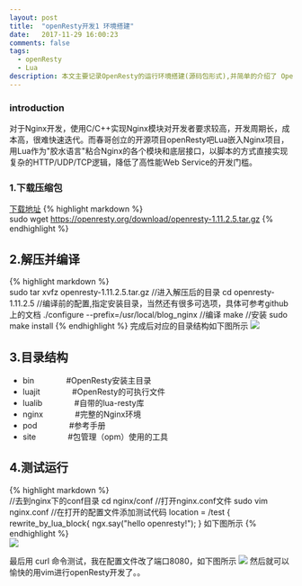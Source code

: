 ```yaml
---
layout: post
title:  "openResty开发1 环境搭建"
date:   2017-11-29 16:00:23
comments: false
tags:
  - openResty
  - Lua
description: 本文主要记录OpenResty的运行环境搭建(源码包形式),并简单的介绍了 OpenResty                                                          
---
```

### introduction

对于Nginx开发，使用C/C++实现Nginx模块对开发者要求较高，开发周期长，成本高，很难快速迭代。而春哥创立的开源项目openResty吧Lua嵌入Nginx项目，
用Lua作为"胶水语言"粘合Nginx的各个模块和底层接口，以脚本的方式直接实现复杂的HTTP/UDP/TCP逻辑，降低了高性能Web Service的开发门槛。

### 1.下载压缩包
[下载地址](https://openresty.org/download/openresty-1.11.2.5.tar.gz)
{% highlight markdown %}  
sudo wget https://openresty.org/download/openresty-1.11.2.5.tar.gz
{% endhighlight %} 
## 2.解压并编译
{% highlight markdown %}  
sudo tar xvfz openresty-1.11.2.5.tar.gz
//进入解压后的目录
cd openresty-1.11.2.5 
//编译前的配置,指定安装目录，当然还有很多可选项，具体可参考github上的文档
./configure --prefix=/usr/local/blog_nginx
//编译
make
//安装
sudo make install
{% endhighlight %} 
完成后对应的目录结构如下图所示
![](https://bo07997.github.io/dianbo/images/Blog/openResty1/1.png)

## 3.目录结构
* bin &ensp;&ensp;&ensp;&ensp;&ensp;&ensp;&ensp; #OpenResty安装主目录
* luajit &ensp;&ensp;&ensp;&ensp;&ensp;&ensp;&ensp; #OpenResty的可执行文件
* lualib &ensp;&ensp;&ensp;&ensp;&ensp;&ensp;&ensp; #自带的lua-resty库
* nginx &ensp;&ensp;&ensp;&ensp;&ensp;&ensp;&ensp; #完整的Nginx环境
* pod   &ensp;&ensp;&ensp;&ensp;&ensp;&ensp;&ensp; #参考手册
* site  &ensp;&ensp;&ensp;&ensp;&ensp;&ensp;&ensp; #包管理（opm）使用的工具

## 4.测试运行
{% highlight markdown %}  
//去到nginx下的conf目录
cd nginx/conf
//打开nginx.conf文件
sudo vim nginx.conf
//在打开的配置文件添加测试代码
 location = /test {
          rewrite_by_lua_block{
         ngx.say("hello openresty!");
     }
如下图所示
{% endhighlight %}   
![](https://bo07997.github.io/dianbo/images/Blog/openResty1/2.png)

最后用 curl 命令测试，我在配置文件改了端口8080，如下图所示
![](https://bo07997.github.io/dianbo/images/Blog/openResty1/3.png)
然后就可以愉快的用vim进行openResty开发了。。

